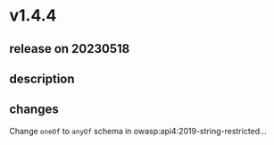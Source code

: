 # v1.4.4

## release on 20230518
## description
## changes
Change <code>oneOf</code> to <code>anyOf</code> schema in owasp:api4:2019-string-restricted…


